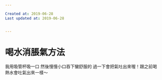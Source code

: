 ```yaml
---

Created at: 2019-06-28
Last updated at: 2019-06-28


---
```


# 喝水消脹氣方法


我用吸管杯吸一口
然後慢慢小口吞下蠻舒服的
過一下會把氣吐出來喔！跟之前喝熱水會吐氣出來一樣～

